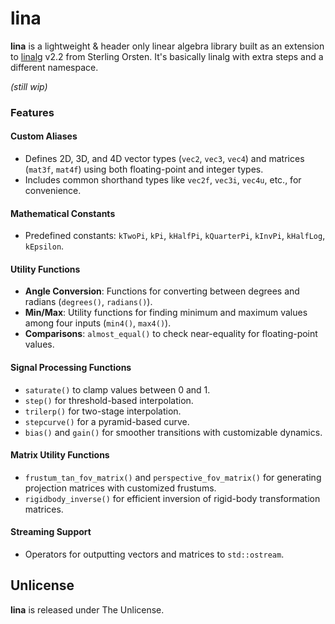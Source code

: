 # lina

**lina** is a lightweight & header only linear algebra library built as an extension to [linalg](https://github.com/sgorsten/linalg/tree/v2.2) v2.2 from Sterling Orsten.
It's basically linalg with extra steps and a different namespace.

_(still wip)_

### Features

#### Custom Aliases
   - Defines 2D, 3D, and 4D vector types (`vec2`, `vec3`, `vec4`) and matrices (`mat3f`, `mat4f`) using both floating-point and integer types.
   - Includes common shorthand types like `vec2f`, `vec3i`, `vec4u`, etc., for convenience.

#### Mathematical Constants
   - Predefined constants: `kTwoPi`, `kPi`, `kHalfPi`, `kQuarterPi`, `kInvPi`, `kHalfLog`, `kEpsilon`.

#### Utility Functions
   - **Angle Conversion**: Functions for converting between degrees and radians (`degrees()`, `radians()`).
   - **Min/Max**: Utility functions for finding minimum and maximum values among four inputs (`min4()`, `max4()`).
   - **Comparisons**: `almost_equal()` to check near-equality for floating-point values.

#### Signal Processing Functions
   - `saturate()` to clamp values between 0 and 1.
   - `step()` for threshold-based interpolation.
   - `trilerp()` for two-stage interpolation.
   - `stepcurve()` for a pyramid-based curve.
   - `bias()` and `gain()` for smoother transitions with customizable dynamics.

#### Matrix Utility Functions
   - `frustum_tan_fov_matrix()` and `perspective_fov_matrix()` for generating projection matrices with customized frustums.
   - `rigidbody_inverse()` for efficient inversion of rigid-body transformation matrices.

#### Streaming Support
   - Operators for outputting vectors and matrices to `std::ostream`.

## Unlicense

**lina** is released under The Unlicense.
